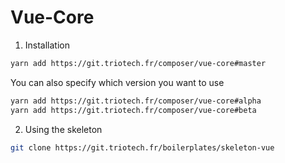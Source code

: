 # Vue-Core

1. Installation

```bash
yarn add https://git.triotech.fr/composer/vue-core#master
```

You can also specify which version you want to use

```bash
yarn add https://git.triotech.fr/composer/vue-core#alpha
yarn add https://git.triotech.fr/composer/vue-core#beta
```

2. Using the skeleton

```bash
git clone https://git.triotech.fr/boilerplates/skeleton-vue
```

